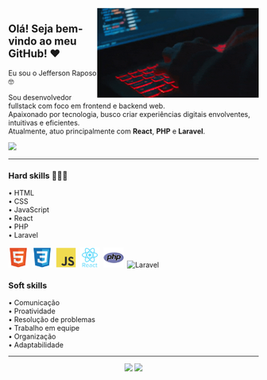 <img src="banner.gif" width="325px" align="right">

<div class="intro" align="left">
  
  ## Olá! Seja bem-vindo ao meu GitHub! ❤️  
  Eu sou o Jefferson Raposo 🤓

  Sou desenvolvedor fullstack com foco em frontend e backend web.  
  Apaixonado por tecnologia, busco criar experiências digitais envolventes, intuitivas e eficientes.  
  Atualmente, atuo principalmente com **React**, **PHP** e **Laravel**.

  <a href="https://www.linkedin.com/in/jefferson-raposo/" alt="Linkedin">
    <img src="https://img.shields.io/badge/-Linkedin-0e76a8?style=flat-square&logo=Linkedin&logoColor=white&link=" />
  </a>
</div>

---

<div>
  <h3><strong>Hard skills 🧑🏻‍💻</strong></h3> 
  • HTML </br>
  • CSS </br>
  • JavaScript </br>
  • React </br>
  • PHP </br>
  • Laravel </br></br>
  <img src="https://github.com/devicons/devicon/blob/master/icons/html5/html5-original.svg" title="HTML5" alt="HTML" width="40" height="40"/>&nbsp;
  <img src="https://github.com/devicons/devicon/blob/master/icons/css3/css3-original.svg" title="CSS3" alt="CSS" width="40" height="40"/>&nbsp;
  <img src="https://github.com/devicons/devicon/blob/master/icons/javascript/javascript-original.svg" title="JavaScript" alt="JavaScript" width="40" height="40"/>&nbsp;
  <img src="https://github.com/devicons/devicon/blob/master/icons/react/react-original-wordmark.svg" title="React" alt="React" width="40" height="40"/>&nbsp;
  <img src="https://github.com/devicons/devicon/blob/master/icons/php/php-original.svg" title="PHP" alt="PHP" width="40" height="40"/>&nbsp;
  <img src="https://cdn.jsdelivr.net/gh/devicons/devicon/icons/laravel/laravel-plain.svg" title="Laravel" alt="Laravel" width="40" height="40"/>&nbsp;

</div>

<div>
  <h3><strong>Soft skills</strong></h3>
  • Comunicação </br>
  • Proatividade </br>
  • Resolução de problemas </br>
  • Trabalho em equipe </br>
  • Organização </br>
  • Adaptabilidade </br>
</div>

---

<div align="center">
  <img height="160em" src="https://github-readme-stats.vercel.app/api/top-langs/?username=jeffersonraposo&layout=compact&langs_count=16&theme=dark"/>
  <img height="160em" src="https://github-readme-stats.vercel.app/api?username=jeffersonraposo&show_icons=true&theme=dark"/>
</div>

